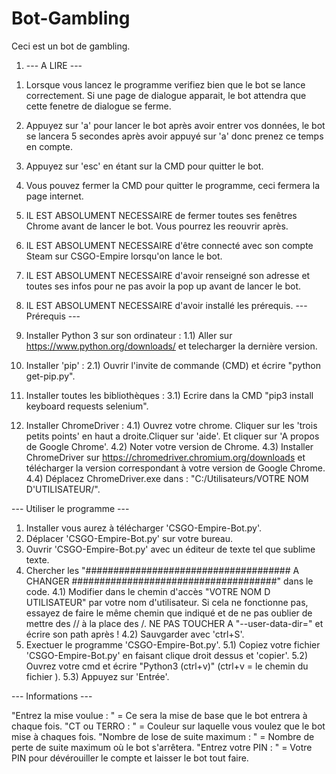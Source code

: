 # Bot-Gambling
 
Ceci est un bot de gambling.

1. --- A LIRE ---

1) Lorsque vous lancez le programme verifiez bien que le bot se lance correctement. Si une page de dialogue apparait, le bot attendra que cette fenetre de dialogue se ferme.
2) Appuyez sur 'a' pour lancer le bot après avoir entrer vos données, le bot se lancera 5 secondes après avoir appuyé sur 'a' donc prenez ce temps en compte.
3) Appuyez sur 'esc' en étant sur la CMD pour quitter le bot.
4) Vous pouvez fermer la CMD pour quitter le programme, ceci fermera la page internet.
5) IL EST ABSOLUMENT NECESSAIRE de fermer toutes ses fenêtres Chrome avant de lancer le bot. Vous pourrez les reouvrir après.
6) IL EST ABSOLUMENT NECESSAIRE d'être connecté avec son compte Steam sur CSGO-Empire lorsqu'on lance le bot.
7) IL EST ABSOLUMENT NECESSAIRE d'avoir renseigné son adresse et toutes ses infos pour ne pas avoir la pop up avant de lancer le bot.
8) IL EST ABSOLUMENT NECESSAIRE d'avoir installé les prérequis.
--- Prérequis ---

1) Installer Python 3 sur son ordinateur :
1.1) Aller sur https://www.python.org/downloads/ et telecharger la dernière version.
2) Installer 'pip' :
2.1) Ouvrir l'invite de commande (CMD) et écrire "python get-pip.py".
3) Installer toutes les bibliothèques :
3.1) Ecrire dans la CMD "pip3 install keyboard requests selenium".
4) Installer ChromeDriver :
4.1) Ouvrez votre chrome. Cliquer sur les 'trois petits points' en haut a droite.Cliquer sur 'aide'. Et cliquer sur 'A propos de Google Chrome'.
4.2) Noter votre version de Chrome.
4.3) Installer ChromeDriver sur https://chromedriver.chromium.org/downloads et télécharger la version correspondant à votre version de Google Chrome.
4.4) Déplacez ChromeDriver.exe dans : "C:/Utilisateurs/VOTRE NOM D'UTILISATEUR/".

--- Utiliser le programme ---

1) Installer vous aurez à télécharger 'CSGO-Empire-Bot.py'.
2) Déplacer 'CSGO-Empire-Bot.py' sur votre bureau.
3) Ouvrir 'CSGO-Empire-Bot.py' avec un éditeur de texte tel que sublime texte. 
4) Chercher les "##################################### A CHANGER #####################################" dans le code. 
4.1) Modifier dans le chemin d'accès "VOTRE NOM D UTILISATEUR" par votre nom d'utilisateur. Si cela ne fonctionne pas, essayez de faire le même chemin que indiqué et de ne pas oublier de mettre des // à la place des /. NE PAS TOUCHER A "--user-data-dir=" et écrire son path après !
4.2) Sauvgarder avec 'ctrl+S'.
5) Exectuer le programme 'CSGO-Empire-Bot.py'.
5.1) Copiez votre fichier 'CSGO-Empire-Bot.py' en faisant clique droit dessus et 'copier'.
5.2) Ouvrez votre cmd et écrire "Python3 (ctrl+v)" (ctrl+v = le chemin du fichier ).
5.3) Appuyez sur 'Entrée'.

--- Informations ---

"Entrez la mise voulue : " = Ce sera la mise de base que le bot entrera à chaque fois. 
"CT ou TERRO : " = Couleur sur laquelle vous voulez que le bot mise à chaques fois.
"Nombre de lose de suite maximum : " = Nombre de perte de suite maximum où le bot s'arrêtera.
"Entrez votre PIN : " = Votre PIN pour dévérouiller le compte et laisser le bot tout faire.